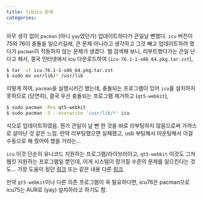 ```yaml
---
title: libicu 문제
categories:
---
```


아무 생각 없이 `pacman` (아니 `yay`였던가) 업데이트하다가 큰일날 뻔했다. `icu` 버전이 75와 76이 충돌을 일으키길래, 큰 문제 아니라고 생각하고 그것 빼고 업데이트하려 했다가 `pacman`이 작동하지 않는 문제가 생겼다. 웹 검색해 보니, 리부트했다가는 큰일 난다고 해서, 결국 인터넷에서 icu 다운로드하여 (`icu-76.1-1-x86_64.pkg.tar.zst`), 

```bash
$ tar -xf icu-76.1-1-x86_64.pkg.tar.zst
$ sudo mv usr/lib/* /usr/lib
```

이렇게 하여, `pacman`을 실행시키긴 했는데, 충돌되는 프로그램이 있어 `icu`를 설치하지 못하므로 (당연히), 결국 우선 충돌되는 프로그램 제거하고 (`qt5-webkit`), 

```bash
$ sudo pacman -Rns qt5-webkit
$ sudo pacman -S --overwrite '/usr/lib/*' icu
```

식으로 업데이트하였음. 뭔가 큰일이 날 뻔 한 것을 바로 리부팅하지 않음으로써 가까스로 살아난 것 같은 느낌. 만약 리부팅했으면 실패했고, usb 부팅해서 마운팅해서 이걸 수동으로 해 줬어야 했을 거라는... 

`icu` 이것 단순히 유니코드 지원하는 프로그램/라이브러이고, `qt5-webkit` 이것도 그저 웹킷 지원하는 프로그램일 뿐인데, 이게 시스템이 망가질 수준의 문제를 일으킨다는 것도... 가장 도움이 됬던 [링크](https://www.reddit.com/r/archlinux/comments/1cydxhs/libicuucso75_icu_package_update_issues/) 또는 같은 내용 다른 [링크](https://www.reddit.com/r/archlinux/comments/1cydxhs/libicuucso75_icu_package_update_issues/).

만약 `qt5-webkit`이나 다른 의존 프로그램이 꼭 필요하다면, icu76은 pacman으로 icu75는 AUR로 (yay) 설치하라고 하기도 함.